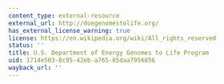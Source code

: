 ```yaml
---
content_type: external-resource
external_url: http://doegenomestolife.org/
has_external_license_warning: true
license: https://en.wikipedia.org/wiki/All_rights_reserved
status: ''
title: U.S. Department of Energy Genomes to Life Program
uid: 1714e503-8c95-42eb-a765-65daa7956856
wayback_url: ''
---
```

